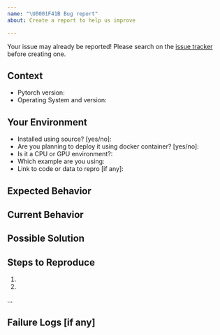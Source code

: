 ```yaml
---
name: "\U0001F41B Bug report"
about: Create a report to help us improve

---
```


Your issue may already be reported!
Please search on the [issue tracker](https://github.com/pytorch/examples/issues) before creating one.

## Context
<!--- How has this issue affected you? What are you trying to accomplish? -->
<!--- Providing context helps us come up with a solution that is most useful in the real world -->
* Pytorch version:
* Operating System and version:

## Your Environment
<!--- Include as many relevant details about the environment you experienced the bug in -->
* Installed using source? [yes/no]:
* Are you planning to deploy it using docker container? [yes/no]:
* Is it a CPU or GPU environment?:
* Which example are you using:
* Link to code or data to repro [if any]:

## Expected Behavior
<!--- If you're describing a bug, tell us what should happen -->

## Current Behavior
<!--- If describing a bug, tell us what happens instead of the expected behavior -->

## Possible Solution
<!--- Not obligatory, but suggest a fix/reason for the bug -->

## Steps to Reproduce
<!--- Provide a link to a live example, or an unambiguous set of steps to -->
<!--- reproduce this bug. Include code to reproduce, if relevant -->
1.
2.
...

## Failure Logs [if any]
<!--- Provide any relevant log snippets or files here. -->

